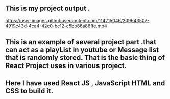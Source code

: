## This is my project output .

https://user-images.githubusercontent.com/114215046/209643507-4919c43d-4ca4-42c0-bc12-c5bb86a86ffe.mp4


## This is an example of several project part .that can act as a playList in youtube or Message list that is randomly stored. That is the basic thing of React Project uses in various project.
## Here I have used React JS , JavaScript HTML and CSS to build it.
